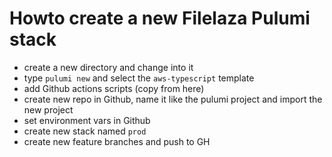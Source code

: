 # Howto create a new Filelaza Pulumi stack

* create a new directory and change into it
* type `pulumi new` and select the `aws-typescript` template
* add Github actions scripts (copy from here)
* create new repo in Github, name it like the pulumi project and import the new project
* set environment vars in Github
* create new stack named `prod`
* create new feature branches and push to GH
